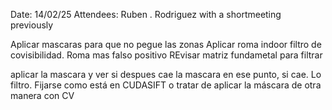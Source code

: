 Date: 14/02/25
Attendees: Ruben . Rodriguez with a shortmeeting previously

Aplicar mascaras para que no pegue las zonas
Aplicar roma indoor
filtro de covisibilidad. Roma mas falso positivo
REvisar matriz fundametal para filtrar

aplicar la mascara y ver si despues cae la mascara en ese punto, si cae. Lo filtro. Fijarse como está en CUDASIFT o tratar de aplicar la máscara de otra manera con CV